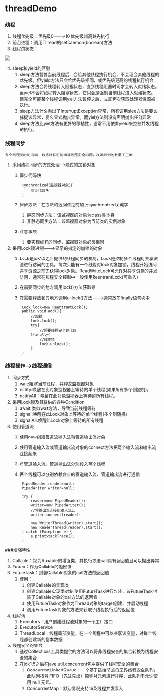 # threadDemo
### 线程
1. 线程优先级：优先级0--->10,优先级越高越先执行
2. 前台进程：调用Thread的setDaemon(boolean)方法
3. 线程的状态：

![](http://i.imgur.com/5YxURaU.png)

4. sleep和yield的区别
	1. sleep方法暂停当前线程后，会给其他线程执行机会，不会理会其他线程的优先级。但yield方法只会给优先级相同，或优先级更高的线程执行机会
	2. sleep方法会将线程转入阻塞状态，直到线程阻塞时间才会转入就绪状态。而yiel不会将线程转入阻塞状态，它只会是强制当前线程进入就绪状态。因完全可能某个线程调用yiel方法暂停之后，立即再次获取处理器资源被执行。
	3. sleep方法什么抛出了InterruptException异常，所有调用slee方法是要么捕捉该异常，要么显式抛出异常。而yiel方法则没有声明抛出任何异常
	4. sleep方法比yiel方法有更好的移植性，通常不用依靠yield来控制并发线程的执行。
### 线程同步
	多个线程同时访问同一数据时有可能出现线程安全问题，及读取到的数据不正确
1. 采用线程同步的方式处理-->隐式的加锁对象
	1. 同步代码块

			synchronized(监视器对象){
				同步代码块
			}
	2. 同步方法：在方法的返回值之前加上synchronized关键字
		1. 静态同步方法：该监视器的对象为class类本身
		2. 非静态同步方法：该监视器对象为当前类的实例对象
	3. 注意事项
		1. 要实现线程的同步，监视器对象必须相同
2. 采用Lock锁进制--->显示的指定的加锁的对象
	1. Lock是jdk1.5之后提供的线程同步的机制，Lock是控制多个线程对共享资源进行访问的工具。每次只能有一个线程对lock对象加锁，线程开始访问共享资源之前先获得lock对象。ReadWriteLock可允许对共享资源的并发访问，通常在线程安全控制中一般使用ReentrantLock(可重入)
	1. 在需要同步的地方调用lock()方法获取锁
	2. 在需要释放锁的地方调用unlock()方法--->通常放在finally语句块中

			Lock lock=new ReentrantLock();
			public void add(){
				//加锁
				lock.lock();
				try{
					//需要线程安全的代码
				}finally{
					//释放锁
					lock.unlock();
				}
			}
### 线程操作-->线程通信
1. 同步方式
	1. wait:阻塞当前线程，并释放监视器对象
	2. notify:唤醒在此对象监视器上等待的单个线程(如果所有多个则随机)。
	3. notifyAll：唤醒在此对象监视器上等待的所有线程。
4. 采用Lock锁及其提供的各种Condition
	1. await:类似wait方法，导致当前线程等待
	2. signal:唤醒在此Lock对象上等待的单个线程(多个则随机)
	3. signalAll:唤醒此Lock对象上等待的所有线程
4. 使用管道流
	1. 使用new创建管道流输入流和管道输出流对象
	2. 使用管道输入流或管道输出流对象的connect方法把两个输入流和输出流连接起来
	3. 将管道输入流、管道输出流分别传入两个线程
	4. 两个线程可以分别依赖各自的管道输入流、管道输出流进行通信

			PipedReader reader=null;
			PipedWriter writer=null;
			
			try {
				reader=new PipedReader();
				writer=new PipedWriter();
				//将输出流连接到输入流上
				writer.connect(reader);
				
				new WriterThread(writer).start();
				new ReaderThread(reader).start();
			} catch (Exception e) {
				e.printStackTrace();
			}
###增强特性
1. Callable：视为Runable的增强类，其执行方法call具有返回值且可以抛出异常
2. Future：作为Callable的返回值
3. FutureTask：封装Callable对象的call方法的返回值
	1. 使用：
		1. 创建Callable的实现类
		2. 创建Callable实现类对象,使用FutureTask进行包装，该FutureTask封装了Callable对象的call方法的返回值
		3. 使用FutureTask对象作为Thread对象的target创建、并启动线程
		4. 调用FutureTask对象的方法来获取子线程执行后的返回值
5. 线程池
	1. Executors：用户创建线程池对象的一个工厂接口
	2. ExecutorService
	3. ThreadLocal：线程局部变量，在一个线程中可以共享该变量，对每个线程都创建新的副本数据
4. 线程安全的集合
	1. 通过Collections工具类提供的方法可以将非线程安全的集合转换为线程安全的集合
	2. 在jdk1.5之后在java.util.concurrent包中提供了线程安全的集合
		1. ConcurrentLinkedQueue：一个基于链接节点的无界线程安全队列。此队列按照 FIFO（先进先出）原则对元素进行排序，此队列不允许使用 null 元素。
		2. ConcurrentMap：默认情况支持16条线程并发写入